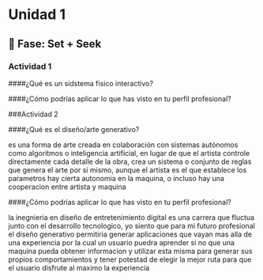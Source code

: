 # Unidad 1

## 🔎 Fase: Set + Seek

### Actividad 1

####¿Qué es un sidstema fisico interactivo?


####¿Cómo podrías aplicar lo que has visto en tu perfil profesional?

###Actividad 2

####¿Qué es el diseño/arte generativo?

es una forma de arte creada en colaboración con sistemas autónomos como algoritmos o inteligencia artificial, en lugar de que el artista controle directamente cada detalle de la obra, crea un sistema o conjunto de reglas que genera el arte por sí mismo, aunque el artista es el que establece los parametros hay cierta autonomia en la maquina, o incluso hay una cooperacion entre artista y maquina



####¿Cómo podrías aplicar lo que has visto en tu perfil profesional?

la inegnieria en diseño de entretenimiento digital es una carrera que fluctua junto con el desarrollo tecnologico, yo siento que para mi futuro profesional el diseño generativo permitiria generar aplicaciones que vayan mas alla de una experiencia por la cual un usuario puedra aprender si no que una maquina pueda obtener informacion y utilizar esta misma para generar sus propios comportamientos y tener potestad de elegir la mejor ruta para que el usuario disfrute al maximo la experiencia
